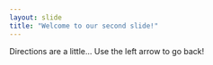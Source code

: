 ```yaml
---
layout: slide
title: "Welcome to our second slide!"
---
```

Directions are a little...
Use the left arrow to go back!
